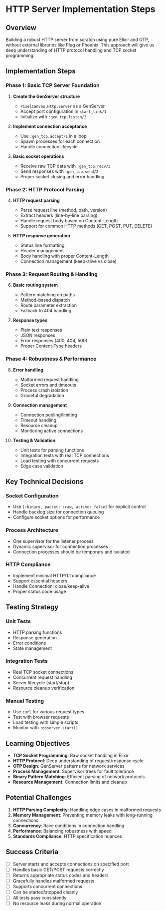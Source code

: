 # HTTP Server Implementation Steps

## Overview

Building a robust HTTP server from scratch using pure Elixir and OTP, without external libraries like Plug or Phoenix. This approach will give us deep understanding of HTTP protocol handling and TCP socket programming.

## Implementation Steps

### Phase 1: Basic TCP Server Foundation

1. **Create the GenServer structure**
   - `PixelCanvas.Http.Server` as a GenServer
   - Accept port configuration in `start_link/1`
   - Initialize with `:gen_tcp.listen/2`

2. **Implement connection acceptance**
   - Use `:gen_tcp.accept/1` in a loop
   - Spawn processes for each connection
   - Handle connection lifecycle

3. **Basic socket operations**
   - Receive raw TCP data with `:gen_tcp.recv/3`
   - Send responses with `:gen_tcp.send/2`
   - Proper socket closing and error handling

### Phase 2: HTTP Protocol Parsing

4. **HTTP request parsing**
   - Parse request line (method, path, version)
   - Extract headers (line-by-line parsing)
   - Handle request body based on Content-Length
   - Support for common HTTP methods (GET, POST, PUT, DELETE)

5. **HTTP response generation**
   - Status line formatting
   - Header management
   - Body handling with proper Content-Length
   - Connection management (keep-alive vs close)

### Phase 3: Request Routing & Handling

6. **Basic routing system**
   - Pattern matching on paths
   - Method-based dispatch
   - Route parameter extraction
   - Fallback to 404 handling

7. **Response types**
   - Plain text responses
   - JSON responses
   - Error responses (400, 404, 500)
   - Proper Content-Type headers

### Phase 4: Robustness & Performance

8. **Error handling**
   - Malformed request handling
   - Socket errors and timeouts
   - Process crash isolation
   - Graceful degradation

9. **Connection management**
   - Connection pooling/limiting
   - Timeout handling
   - Resource cleanup
   - Monitoring active connections

10. **Testing & Validation**
    - Unit tests for parsing functions
    - Integration tests with real TCP connections
    - Load testing with concurrent requests
    - Edge case validation

## Key Technical Decisions

### Socket Configuration
- Use `[:binary, packet: :raw, active: false]` for explicit control
- Handle backlog size for connection queuing
- Configure socket options for performance

### Process Architecture
- One supervisor for the listener process
- Dynamic supervisor for connection processes
- Connection processes should be temporary and isolated

### HTTP Compliance
- Implement minimal HTTP/1.1 compliance
- Support essential headers
- Handle Connection: close/keep-alive
- Proper status code usage

## Testing Strategy

### Unit Tests
- HTTP parsing functions
- Response generation
- Error conditions
- State management

### Integration Tests  
- Real TCP socket connections
- Concurrent request handling
- Server lifecycle (start/stop)
- Resource cleanup verification

### Manual Testing
- Use `curl` for various request types
- Test with browser requests
- Load testing with simple scripts
- Monitor with `:observer.start()`

## Learning Objectives

- **TCP Socket Programming**: Raw socket handling in Elixir
- **HTTP Protocol**: Deep understanding of request/response cycle
- **OTP Design**: GenServer patterns for network services
- **Process Management**: Supervisor trees for fault tolerance  
- **Binary Pattern Matching**: Efficient parsing of network protocols
- **Resource Management**: Connection limits and cleanup

## Potential Challenges

1. **HTTP Parsing Complexity**: Handling edge cases in malformed requests
2. **Memory Management**: Preventing memory leaks with long-running connections
3. **Concurrency**: Race conditions in connection handling
4. **Performance**: Balancing robustness with speed
5. **Standards Compliance**: HTTP specification nuances

## Success Criteria

- [ ] Server starts and accepts connections on specified port
- [ ] Handles basic GET/POST requests correctly
- [ ] Returns appropriate status codes and headers  
- [ ] Gracefully handles malformed requests
- [ ] Supports concurrent connections
- [ ] Can be started/stopped cleanly
- [ ] All tests pass consistently
- [ ] No resource leaks during normal operation